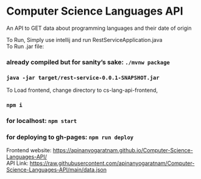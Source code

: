 # Computer Science Languages API

An API to GET data about programming languages and their date of origin

To Run, Simply use intellij and run RestServiceApplication.java <br />
To Run .jar file: 
### already compiled but for sanity’s sake: `./mvnw package`
### `java -jar target/rest-service-0.0.1-SNAPSHOT.jar`

To Load frontend, change directory to cs-lang-api-frontend,
### `npm i`
### for localhost: `npm start`
### for deploying to gh-pages: `npm run deploy`

Frontend website: https://apinanyogaratnam.github.io/Computer-Science-Languages-API/ <br />
API Link: https://raw.githubusercontent.com/apinanyogaratnam/Computer-Science-Languages-API/main/data.json